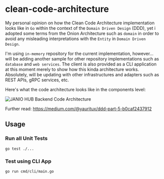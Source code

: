 # clean-code-architecture
My personal opinion on how the Clean Code Architecture implementation looks like in `Go` within the context of the `Domain Driven Design` (DDD), yet i adopted some terms from the Onion Architecture such as `domain` in order to avoid any misleading interpretations with the `Entity` in `Domain Driven Design`.

I'm using `in-memory` repository for the current implementation, however... will be adding another sample for other repository implementations such as `database` and `web services`.
The client is also provided as a CLI application at this moment merely to show how this kinda architecture works. Absolutely, will be updating with other infrastructures and adapters such as REST APIs, gRPC services, etc.

Here's what the code architecture looks like in the components level:

![JANIO HUB Backend Code Architecture](images/janio-clean-code-arch.jpg)

Further read: https://medium.com/@yauritux/ddd-part-5-b0caf2437912

## Usage

### Run all Unit Tests

`go test ./...`

### Test using CLI App

`go run cmd/cli/main.go`

